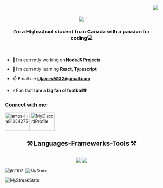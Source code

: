 <img align="right" src="https://visitor-badge.laobi.icu/badge?page_id=JLi2007.JLi2007" />

<h1 align="center">
    <img src="https://readme-typing-svg.herokuapp.com/?font=Righteous&size=35&center=true&vCenter=true&width=500&color=F7C300&height=70&duration=4000&lines=Welcome+💫;My+name+is+James+Li+💫;" />
</h1>
<h3 align="center">I'm a Highschool student from Canada with a passion for coding💻</h3>
<br/>

- 🔭 I’m currently working on **NodeJS Projects**

- 🌱 I’m currently learning **React, Typescript**

- 📫 Email me **Lijames9532@gmail.com**

- ⚡ Fun fact **I am a big fan of football⚽**

<h3 align="left">Connect with me:</h3>
<p align="left">
<a href="https://linkedin.com/in/james-li-a81004275" target="blank"><img align="center" src="https://raw.githubusercontent.com/rahuldkjain/github-profile-readme-generator/master/src/images/icons/Social/linked-in-alt.svg" alt="james-li-a81004275" height="60" width="80" /></a>
<a href="https://discord.com/users/jamatt" target="blank"><img align="center" src="https://raw.githubusercontent.com/rahuldkjain/github-profile-readme-generator/master/src/images/icons/Social/discord.svg" alt="MyDiscordProfile" height="60" width="80" /></a>
</p>

<h2 align="center">⚒️ Languages-Frameworks-Tools ⚒️</h2>
<br/>
<div align="center">
    <img src="https://skillicons.dev/icons?i=react,bootstrap,html,css,vscode,github,git" />
    <img src="https://skillicons.dev/icons?i=nodejs,python,javascript,typescript,express"/><br>
</div>

<p><img align="left" src="https://github-readme-stats.vercel.app/api/top-langs?username=jli2007&show_icons=true&locale=en&layout=compact" alt="jli2007" /></p>

<p>&nbsp;<img align="center" src="https://github-readme-stats.vercel.app/api?username=jli2007&show_icons=true&locale=en" alt="MyStats" /></p>

<p><img align="center" src="https://github-readme-streak-stats.herokuapp.com/?user=jli2007&" alt="MyStreakStats" /></p>
